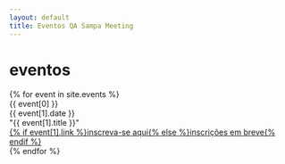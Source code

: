```yaml
---
layout: default
title: Eventos QA Sampa Meeting
---
```


<div class="events">
  <h1 class="pageTitle">eventos</h1>
  <div class="eventsContent">
    {% for event in site.events %}
      <div class="title">
        <div>{{ event[0] }}</div>
      </div>
      <div class="description">
        {{ event[1].date }}<br/>
        "{{ event[1].title }}"
      </div>
      <div class="eventLink">
        <a href="{{ event[1].link }}">{% if event[1].link %}inscreva-se aqui{% else %}inscrições em breve{% endif %}</a>
      </div>
    {% endfor %}
  </div>
</div>
